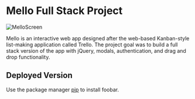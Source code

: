 # Mello Full Stack Project

![MelloScreen](https://user-images.githubusercontent.com/52673792/70012097-f5897680-1538-11ea-94ee-9a3704e6c37e.png)

Mello is an interactive web app designed after the web-based Kanban-style list-making application called Trello.  The project goal was to build a full stack version of the app with jQuery, modals, authentication, and drag and drop functionality.

## Deployed Version

Use the package manager [pip](https://pip.pypa.io/en/stable/) to install foobar.
